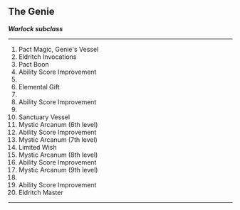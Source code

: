 ﻿## The Genie

***Warlock subclass***

___
1. Pact Magic, Genie's Vessel
2. Eldritch Invocations
3. Pact Boon
4. Ability Score Improvement
5.  
6. Elemental Gift
7.  
8. Ability Score Improvement
9.  
10. Sanctuary Vessel
11. Mystic Arcanum (6th level)
12. Ability Score Improvement
13. Mystic Arcanum (7th level)
14. Limited Wish
15. Mystic Arcanum (8th level)
16. Ability Score Improvement
17. Mystic Arcanum (9th level)
18.  
19. Ability Score Improvement
20. Eldritch Master

---
